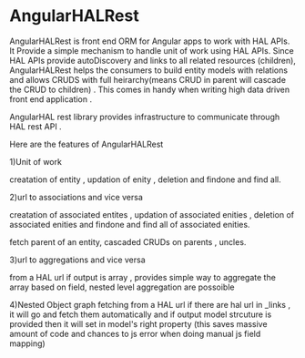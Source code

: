 # AngularHALRest

AngularHALRest is front end ORM for Angular apps to work with HAL APIs.
It Provide a simple mechanism to handle unit of work using HAL APIs.
Since HAL APIs provide autoDiscovery and links to all related resources (children), AngularHALRest helps the consumers to build entity models with relations and allows CRUDS with full heirarchy(means CRUD in parent will cascade the CRUD to children) . This comes in handy when writing high data driven front end application .

AngularHAL rest library provides infrastructure to communicate through HAL rest API .

Here are the features of AngularHALRest

1)Unit of work

 creatation of entity , updation of enity , deletion and findone and find all.

2)url to associations and vice versa

 creatation of associated entites , updation of associated enities , deletion of associated enities and findone and find all of associated enities.

fetch parent of an entity, cascaded CRUDs on parents , uncles. 

3)url to aggregations and vice versa

from a HAL url if output is array , provides simple way to aggregate the array based on field, nested level aggregation are possoible

4)Nested Object graph fetching
from a HAL url if there are hal url in _links , it will go and fetch them automatically and if output model strcuture is provided then it will set in model's right property (this saves massive amount of code and chances to js error when doing manual js field mapping)
